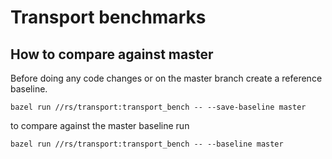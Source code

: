 # Transport benchmarks

## How to compare against master

Before doing any code changes or on the master branch create a reference baseline.

```
bazel run //rs/transport:transport_bench -- --save-baseline master
```

to compare against the master baseline run

```
bazel run //rs/transport:transport_bench -- --baseline master
```